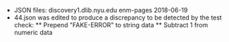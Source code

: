 * JSON files: discovery1.dlib.nyu.edu enm-pages 2018-06-19
* 44.json was edited to produce a discrepancy to be detected by the test check:
** Prepend "FAKE-ERROR" to string data
** Subtract 1 from numeric data
